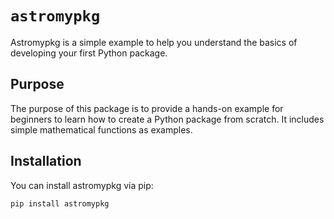 # `astromypkg`

Astromypkg is a simple example to help you understand the basics of developing your first Python package.

## Purpose

The purpose of this package is to provide a hands-on example for beginners to learn how to create a Python package from scratch. It includes simple mathematical functions as examples.

## Installation

You can install astromypkg via pip:

```bash
pip install astromypkg
